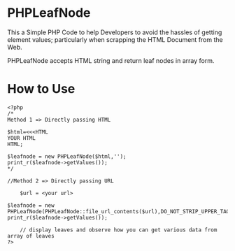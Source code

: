 # PHPLeafNode

This a Simple PHP Code to help Developers to avoid the hassles of getting element values; particularly when scrapping the HTML Document from the Web.

PHPLeafNode accepts HTML string and return leaf nodes in array form.

# How to Use

    <?php
	/*
	Method 1 => Directly passing HTML
	
	$html=<<<HTML
	YOUR HTML
    HTML;
    
	$leafnode = new PHPLeafNode($html,'');
	print_r($leafnode->getValues());
	*/
	
	//Method 2 => Directly passing URL
	
    	$url = <your url>
	
	$leafnode = new PHPLeafNode(PHPLeafNode::file_url_contents($url),DO_NOT_STRIP_UPPER_TAG);
	print_r($leafnode->getValues());
        
        // display leaves and observe how you can get various data from array of leaves
    ?>
